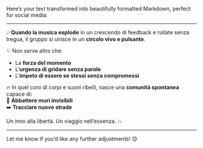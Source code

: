 Here’s your text transformed into beautifully formatted Markdown, perfect for social media:

---

🎶 **Quando la musica esplode** in un crescendo di feedback e rullate senza tregua, il gruppo si unisce in un **circolo vivo e pulsante**.  

✨ Non serve altro che:  
- La **forza del momento**  
- L’**urgenza di gridare senza parole**  
- L’**impeto di essere se stessi senza compromessi**  

🔥 In quel coro di corpi e suoni ribelli, nasce una **comunità spontanea** capace di:  
🧱 **Abbattere muri invisibili**  
➡️ **Tracciare nuove strade**  

Un inno alla libertà. Un viaggio nell’essenza. 💥  

---

Let me know if you’d like any further adjustments! 😊